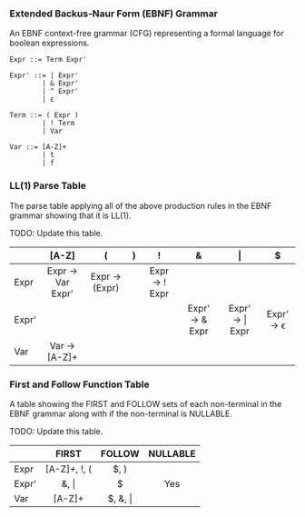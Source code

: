 ### Extended Backus-Naur Form (EBNF) Grammar
An EBNF context-free grammar (CFG) representing a formal language for boolean expressions.

```
Expr ::= Term Expr'

Expr' ::= | Expr'
        | & Expr'
        | ^ Expr'
        | ε

Term ::= ( Expr )
        | ! Term
        | Var

Var ::= [A-Z]+
        | t
        | f
```

### LL(1) Parse Table
The parse table applying all of the above production rules in the EBNF grammar showing that it is LL(1).

TODO: Update this table.

|       |        [A-Z]      |       (       | ) |        !        |        &       |        \|       |     $     |
|-------|:-----------------:|:-------------:|:-:|:---------------:|:----------------:|:---------------:|:---------:|
|  Expr | Expr → Var Expr'  | Expr → (Expr) |   |  Expr → ! Expr  |                  |                 |           |
| Expr' |                   |               |   |                 |  Expr' → & Expr  | Expr' → \| Expr | Expr' → ϵ |
|   Var  |   Var → [A-Z]+    |               |   |                 |                  |                 |           |

### First and Follow Function Table
A table showing the FIRST and FOLLOW sets of each non-terminal in the EBNF grammar along with if the non-terminal is NULLABLE.

TODO: Update this table.

|       |     FIRST    | FOLLOW | NULLABLE |
|-------|:------------:|:------:| :-------: |
|  Expr |   [A-Z]+, !, (  |  $, )  |       |
| Expr' |     &, \|    |    $   |    Yes   |
|  Var  |     [A-Z]+   | $, &, \||         |Z
